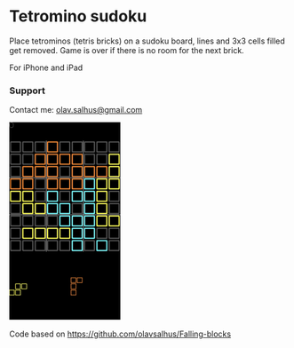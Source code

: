# Tetromino sudoku
Place tetrominos (tetris bricks) on a sudoku board, lines and 3x3 cells filled get removed. Game is over if there is no room for the next brick.

For iPhone and iPad


### Support
Contact me: olav.salhus@gmail.com

![Screenshot](https://raw.githubusercontent.com/olavsalhus/Tetromino-sudoku/master/screenshot_small.png)

Code based on https://github.com/olavsalhus/Falling-blocks

